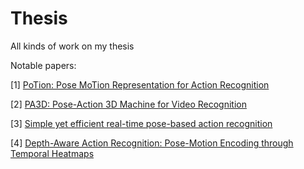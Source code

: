 # Thesis
All kinds of work on my thesis

Notable papers:

[1] [PoTion: Pose MoTion Representation for Action Recognition](https://openaccess.thecvf.com/content_cvpr_2018/papers/Choutas_PoTion_Pose_MoTion_CVPR_2018_paper.pdf)

[2] [PA3D: Pose-Action 3D Machine for Video Recognition](https://openaccess.thecvf.com/content_CVPR_2019/papers/Yan_PA3D_Pose-Action_3D_Machine_for_Video_Recognition_CVPR_2019_paper.pdf)

[3] [Simple yet efficient real-time pose-based action recognition](https://arxiv.org/pdf/1904.09140.pdf)

[4] [Depth-Aware Action Recognition: Pose-Motion Encoding through Temporal
Heatmaps](https://arxiv.org/pdf/2011.13399.pdf)
